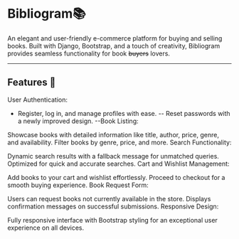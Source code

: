 # **Bibliogram📚**

An elegant and user-friendly e-commerce platform for buying and selling books. Built with Django, Bootstrap, and a touch of creativity, Bibliogram provides seamless functionality for book ~~buyers~~ lovers.

_______________________________________________________________________________________________________________________________________________________________________________________________________________________

## Features 🚀 
User Authentication:

- Register, log in, and manage profiles with ease.
-- Reset passwords with a newly improved design.
--Book Listing:

Showcase books with detailed information like title, author, price, genre, and availability.
Filter books by genre, price, and more.
Search Functionality:

Dynamic search results with a fallback message for unmatched queries.
Optimized for quick and accurate searches.
Cart and Wishlist Management:

Add books to your cart and wishlist effortlessly.
Proceed to checkout for a smooth buying experience.
Book Request Form:

Users can request books not currently available in the store.
Displays confirmation messages on successful submissions.
Responsive Design:

Fully responsive interface with Bootstrap styling for an exceptional user experience on all devices.

